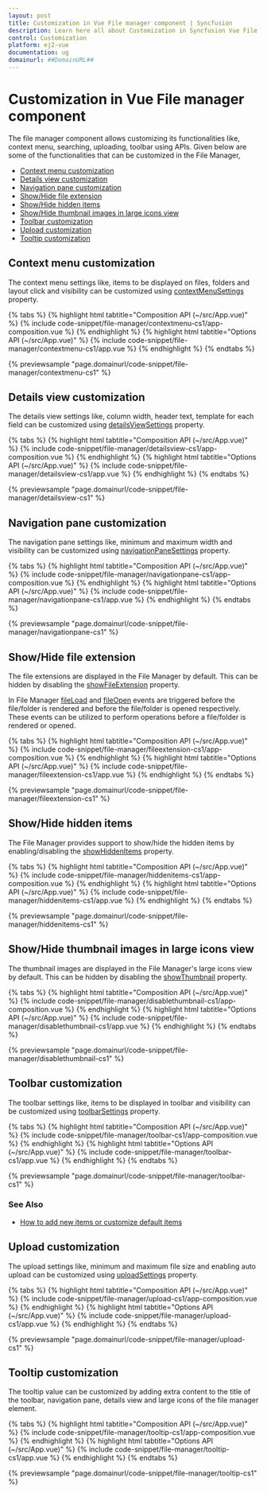 ```yaml
---
layout: post
title: Customization in Vue File manager component | Syncfusion
description: Learn here all about Customization in Syncfusion Vue File manager component of Syncfusion Essential JS 2 and more.
control: Customization 
platform: ej2-vue
documentation: ug
domainurl: ##DomainURL##
---
```


# Customization in Vue File manager component

The file manager component allows customizing its functionalities like, context menu, searching, uploading, toolbar using APIs. Given below are some of the functionalities that can be customized in the File Manager,

* [Context menu customization](#context-menu-customization)
* [Details view customization](#details-view-customization)
* [Navigation pane customization](#navigation-pane-customization)
* [Show/Hide file extension](#showhide-file-extension)
* [Show/Hide hidden items](#showhide-hidden-items)
* [Show/Hide thumbnail images in large icons view](#showhide-thumbnail-images-in-large-icons-view)
* [Toolbar customization](#toolbar-customization)
* [Upload customization](#upload-customization)
* [Tooltip customization](#tooltip-customization)

## Context menu customization

The context menu settings like, items to be displayed on files, folders and layout click and visibility can be customized using [contextMenuSettings](https://ej2.syncfusion.com/vue/documentation/api/file-manager/#contextmenusettings) property.

{% tabs %}
{% highlight html tabtitle="Composition API (~/src/App.vue)" %}
{% include code-snippet/file-manager/contextmenu-cs1/app-composition.vue %}
{% endhighlight %}
{% highlight html tabtitle="Options API (~/src/App.vue)" %}
{% include code-snippet/file-manager/contextmenu-cs1/app.vue %}
{% endhighlight %}
{% endtabs %}
        
{% previewsample "page.domainurl/code-snippet/file-manager/contextmenu-cs1" %}

## Details view customization

The details view settings like, column width, header text, template for each field can be customized using [detailsViewSettings](https://ej2.syncfusion.com/vue/documentation/api/file-manager/#detailsviewsettings) property.

{% tabs %}
{% highlight html tabtitle="Composition API (~/src/App.vue)" %}
{% include code-snippet/file-manager/detailsview-cs1/app-composition.vue %}
{% endhighlight %}
{% highlight html tabtitle="Options API (~/src/App.vue)" %}
{% include code-snippet/file-manager/detailsview-cs1/app.vue %}
{% endhighlight %}
{% endtabs %}
        
{% previewsample "page.domainurl/code-snippet/file-manager/detailsview-cs1" %}

## Navigation pane customization

The navigation pane settings like, minimum and maximum width and visibility can be customized using [navigationPaneSettings](https://ej2.syncfusion.com/vue/documentation/api/file-manager/#navigationpanesettings) property.

{% tabs %}
{% highlight html tabtitle="Composition API (~/src/App.vue)" %}
{% include code-snippet/file-manager/navigationpane-cs1/app-composition.vue %}
{% endhighlight %}
{% highlight html tabtitle="Options API (~/src/App.vue)" %}
{% include code-snippet/file-manager/navigationpane-cs1/app.vue %}
{% endhighlight %}
{% endtabs %}
        
{% previewsample "page.domainurl/code-snippet/file-manager/navigationpane-cs1" %}

## Show/Hide file extension

The file extensions are displayed in the File Manager by default. This can be hidden by disabling the [showFileExtension](https://ej2.syncfusion.com/vue/documentation/api/file-manager/#showfileextension) property.

In File Manager [fileLoad](https://ej2.syncfusion.com/vue/documentation/api/file-manager/#fileload) and [fileOpen](https://ej2.syncfusion.com/vue/documentation/api/file-manager/#fileopen) events are triggered before the file/folder is rendered and before the file/folder is opened respectively. These events can be utilized to perform operations before a file/folder is rendered or opened.

{% tabs %}
{% highlight html tabtitle="Composition API (~/src/App.vue)" %}
{% include code-snippet/file-manager/fileextension-cs1/app-composition.vue %}
{% endhighlight %}
{% highlight html tabtitle="Options API (~/src/App.vue)" %}
{% include code-snippet/file-manager/fileextension-cs1/app.vue %}
{% endhighlight %}
{% endtabs %}
        
{% previewsample "page.domainurl/code-snippet/file-manager/fileextension-cs1" %}

## Show/Hide hidden items

The File Manager provides support to show/hide the hidden items by enabling/disabling the [showHiddenItems](https://ej2.syncfusion.com/vue/documentation/api/file-manager/#showhiddenitems) property.

{% tabs %}
{% highlight html tabtitle="Composition API (~/src/App.vue)" %}
{% include code-snippet/file-manager/hiddenitems-cs1/app-composition.vue %}
{% endhighlight %}
{% highlight html tabtitle="Options API (~/src/App.vue)" %}
{% include code-snippet/file-manager/hiddenitems-cs1/app.vue %}
{% endhighlight %}
{% endtabs %}
        
{% previewsample "page.domainurl/code-snippet/file-manager/hiddenitems-cs1" %}

## Show/Hide thumbnail images in large icons view

The thumbnail images are displayed in the File Manager's large icons view by default. This can be hidden by disabling the [showThumbnail](https://ej2.syncfusion.com/vue/documentation/api/file-manager/#showthumbnail) property.

{% tabs %}
{% highlight html tabtitle="Composition API (~/src/App.vue)" %}
{% include code-snippet/file-manager/disablethumbnail-cs1/app-composition.vue %}
{% endhighlight %}
{% highlight html tabtitle="Options API (~/src/App.vue)" %}
{% include code-snippet/file-manager/disablethumbnail-cs1/app.vue %}
{% endhighlight %}
{% endtabs %}
        
{% previewsample "page.domainurl/code-snippet/file-manager/disablethumbnail-cs1" %}

## Toolbar customization

The toolbar settings like, items to be displayed in toolbar and visibility can be customized using [toolbarSettings](https://ej2.syncfusion.com/vue/documentation/api/file-manager/#toolbarsettings) property.

{% tabs %}
{% highlight html tabtitle="Composition API (~/src/App.vue)" %}
{% include code-snippet/file-manager/toolbar-cs1/app-composition.vue %}
{% endhighlight %}
{% highlight html tabtitle="Options API (~/src/App.vue)" %}
{% include code-snippet/file-manager/toolbar-cs1/app.vue %}
{% endhighlight %}
{% endtabs %}
        
{% previewsample "page.domainurl/code-snippet/file-manager/toolbar-cs1" %}

### See Also

* [How to add new items or customize default items](../file-manager/how-to/adding-custom-item-to-toolbar.md)

## Upload customization

The upload settings like, minimum and maximum file size and enabling auto upload can be customized using [uploadSettings](https://ej2.syncfusion.com/vue/documentation/api/file-manager/#uploadsettings) property.

{% tabs %}
{% highlight html tabtitle="Composition API (~/src/App.vue)" %}
{% include code-snippet/file-manager/upload-cs1/app-composition.vue %}
{% endhighlight %}
{% highlight html tabtitle="Options API (~/src/App.vue)" %}
{% include code-snippet/file-manager/upload-cs1/app.vue %}
{% endhighlight %}
{% endtabs %}
        
{% previewsample "page.domainurl/code-snippet/file-manager/upload-cs1" %}

## Tooltip customization

The tooltip value can be customized by adding extra content to the title of the toolbar, navigation pane, details view and large icons of the file manager element.

{% tabs %}
{% highlight html tabtitle="Composition API (~/src/App.vue)" %}
{% include code-snippet/file-manager/tooltip-cs1/app-composition.vue %}
{% endhighlight %}
{% highlight html tabtitle="Options API (~/src/App.vue)" %}
{% include code-snippet/file-manager/tooltip-cs1/app.vue %}
{% endhighlight %}
{% endtabs %}
        
{% previewsample "page.domainurl/code-snippet/file-manager/tooltip-cs1" %}